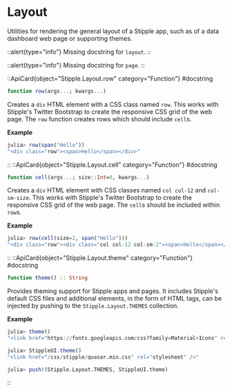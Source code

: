 
<a id='Layout'></a>

<a id='Layout-1'></a>

# Layout


Utilities for rendering the general layout of a Stipple app, such as of a data dashboard web page or supporting themes.




::alert{type="info"}Missing docstring for `layout`. ::



::alert{type="info"}Missing docstring for `page`. ::


::ApiCard{object="Stipple.Layout.row" category="Function"}
#docstring


```julia
function row(args...; kwargs...)
```

Creates a `div` HTML element with a CSS class named `row`. This works with Stipple's Twitter Bootstrap to create the responsive CSS grid of the web page. The `row` function creates rows which should include `cell`s.

**Example**

```julia
julia> row(span("Hello"))
"<div class="row"><span>Hello</span></div>"
```

::
::ApiCard{object="Stipple.Layout.cell" category="Function"}
#docstring


```julia
function cell(args...; size::Int=0, kwargs...)
```

Creates a `div` HTML element with CSS classes named `col col-12` and `col-sm-size`. This works with Stipple's Twitter Bootstrap to create the responsive CSS grid of the web page. The `cell`s should be included within `row`s.

**Example**

```julia
julia> row(cell(size=2, span("Hello")))
"<div class="row"><div class="col col-12 col-sm-2"><span>Hello</span></div></div>"
```

::
::ApiCard{object="Stipple.Layout.theme" category="Function"}
#docstring


```julia
function theme() :: String
```

Provides theming support for Stipple apps and pages. It includes Stipple's default CSS files and additional elements,   in the form of HTML tags, can be injected by pushing to the `Stipple.Layout.THEMES` collection.

**Example**

```julia
julia> theme()
"<link href="https://fonts.googleapis.com/css?family=Material+Icons" rel="stylesheet" /><link href="https://fonts.googleapis.com/css2?family=Lato:ital,wght@0,400;0,700;0,900;1,400&display=swap" rel="stylesheet" /><link href="/css/stipple/stipplecore.css" rel="stylesheet" />"

julia> StippleUI.theme()
"<link href="/css/stipple/quasar.min.css" rel="stylesheet" />"

julia> push!(Stipple.Layout.THEMES, StippleUI.theme)
```

::
